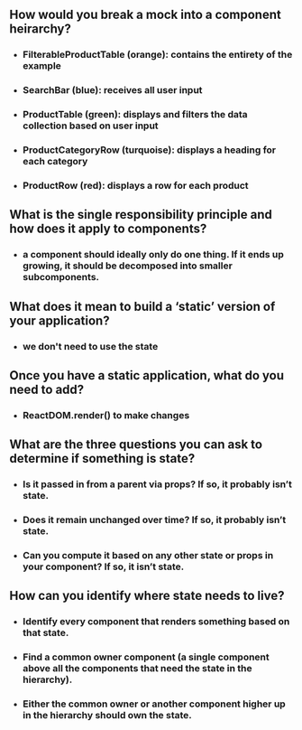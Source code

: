 ## How would you break a mock into a component heirarchy?

 - ### FilterableProductTable (orange): contains the entirety of the example
 - ### SearchBar (blue): receives all user input
 - ### ProductTable (green): displays and filters the data collection based on user input
 - ### ProductCategoryRow (turquoise): displays a heading for each category
 - ### ProductRow (red): displays a row for each product

## What is the single responsibility principle and how does it apply to components?

 - ### a component should ideally only do one thing. If it ends up growing, it should be decomposed into smaller subcomponents.

## What does it mean to build a ‘static’ version of your application?

 - ### we don't need to use the state 

## Once you have a static application, what do you need to add?

 - ### ReactDOM.render() to make changes

## What are the three questions you can ask to determine if something is state?

 - ### Is it passed in from a parent via props? If so, it probably isn’t state.
 - ### Does it remain unchanged over time? If so, it probably isn’t state.
 - ### Can you compute it based on any other state or props in your component? If so, it isn’t state.


## How can you identify where state needs to live?

 - ### Identify every component that renders something based on that state.
 - ### Find a common owner component (a single component above all the components that need the state in the hierarchy).
 - ### Either the common owner or another component higher up in the hierarchy should own the state.
